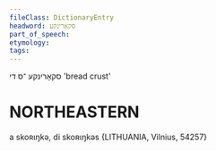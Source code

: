 ```yaml
---
fileClass: DictionaryEntry
headword: סקאָרינקע
part_of_speech: 
etymology: 
tags: 
---
```

סקאָרינקע
־ס
די
'bread crust'

NORTHEASTERN
==============

a skoʀɩŋkə, di skoʀɩŋkəs {LITHUANIA, Vilnius, 54257}

